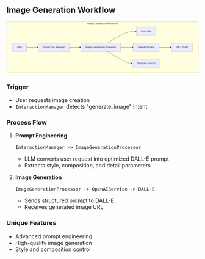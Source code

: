 ## Image Generation Workflow

![Description of the image](../diagrams/workflows/image_generation_workflow_diagram.JPG)

### Trigger
- User requests image creation
- `InteractionManager` detects "generate_image" intent

### Process Flow
1. **Prompt Engineering**
   ```
   InteractionManager -> ImageGenerationProcessor
   ```
   - LLM converts user request into optimized DALL-E prompt
   - Extracts style, composition, and detail parameters

2. **Image Generation**
   ```
   ImageGenerationProcessor -> OpenAIService -> DALL-E
   ```
   - Sends structured prompt to DALL-E
   - Receives generated image URL

### Unique Features
- Advanced prompt engineering
- High-quality image generation
- Style and composition control